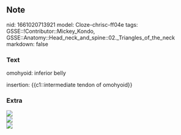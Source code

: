 ## Note
nid: 1661020713921
model: Cloze-chrisc-ff04e
tags: GSSE::!Contributor::Mickey_Kondo, GSSE::Anatomy::Head_neck_and_spine::02._Triangles_of_the_neck
markdown: false

### Text
omohyoid: inferior belly
<div>
  insertion: {{c1::intermediate tendon of omohyoid}}
</div>

### Extra
<div><img src=
"paste-b53fcc2440c6182f54ecbda3daf221ed8f21143d.jpg"></div>
<div>
  <img src="images%20(1).jpg">
  <div><img src=
  "B9781437706635000384_f29-02-9781437706635.jpg"></div>
</div>
